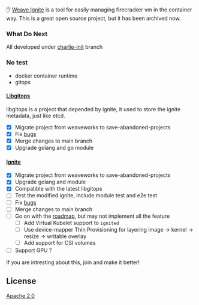 :hand: [Weave Ignite](https://github.com/weaveworks/ignite) is a tool for easily managing firecracker vm in the container way. This is a great open source project, but it has been archived now.

### What Do Next

All developed under [charlie-init](https://github.com/save-abandoned-projects/ignite/tree/charlie-init) branch
### No test
- docker container runtime
- gitops
#### [Libgitops](https://github.com/save-abandoned-projects/libgitops)

libgitops is a project that depended by ignite, it used to store the ignite metadata, just like etcd.

- [x] Migrate project from weaveworks to save-abandoned-projects
- [x] Fix [bugs](https://github.com/save-abandoned-projects/libgitops/issues/2)
- [x] Merge changes to main branch
- [x] Upgrade golang and go module

#### [Ignite](https://github.com/save-abandoned-projects/ignite)

- [x] Migrate project from weaveworks to save-abandoned-projects
- [x] Upgrade golang and module
- [x] Compatible with the latest libgitops
- [ ] Test the modified ignite, include module test and e2e test
- [ ] Fix [bugs](https://github.com/save-abandoned-projects/ignite/issues)
- [ ] Merge changes to main branch
- [ ] Go on with the [roadmap](https://github.com/weaveworks/ignite/blob/main/docs/roadmap.md), but may not implement all the feature
  - [ ] Add Virtual Kubelet support to `ignited`
  - [ ] Use device-mapper Thin Provisioning for layering image -> kernel -> resize -> writable overlay
  - [ ] Add support for CSI volumes
- [ ] Support GPU？

If you are intresting about this, join and make it better!

## License

[Apache 2.0](file:///Users/charlie.liu/go/src/github.com/save-abandoned-projects/ignite/LICENSE)
